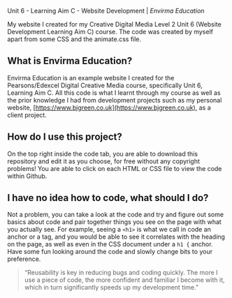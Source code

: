 Unit 6 - Learning Aim C - Website Development | *Envirma Education*

My website I created for my Creative Digital Media Level 2 Unit 6 (Website Development Learning Aim C) course. The code was created by myself apart from some CSS and the animate.css file. 

## What is Envirma Education?
Envirma Education is an example website I created for the Pearsons/Edexcel Digital Creative Media course, specifically Unit 6, Learning Aim C. All this code is what I learnt through my course as well as the prior knowledge I had from development projects such as my personal website, [https://www.bjgreen.co.uk](https://www.bjgreen.co.uk), as a client project.

## How do I use this project?
On the top right inside the code tab, you are able to download this repository and edit it as you choose, for free without any copyright problems! You are able to click on each HTML or CSS file to view the code within Github.

## I have no idea how to code, what should I do?
Not a problem, you can take a look at the code and try and figure out some basics about code and pair together things you see on the page with what you actually see. For example, seeing a `<h1>` is what we call in code an anchor or a tag, and you would be able to see it correlates with the heading on the page, as well as even in the CSS document under a `h1 {` anchor. Have some fun looking around the code and slowly change bits to your preference. 

> “Reusability is key in reducing bugs and coding quickly. The more I use a piece of code, the more confident and familiar I become with it, which in turn significantly speeds up my development time.” 
